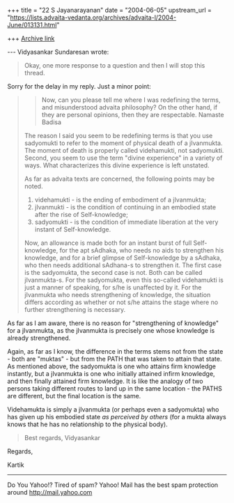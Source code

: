 +++
title = "22 S Jayanarayanan"
date = "2004-06-05"
upstream_url = "https://lists.advaita-vedanta.org/archives/advaita-l/2004-June/013131.html"

+++
[Archive link](https://lists.advaita-vedanta.org/archives/advaita-l/2004-June/013131.html)

--- Vidyasankar Sundaresan <svidyasankar at hotmail.com> wrote:
> 
> Okay, one more response to a question and then I will stop this
> thread.
> 

Sorry for the delay in my reply. Just a minor point:

> >Now, can you please tell me where I was redefining the terms, and
> >misunderstood advaita philosophy? On the other hand, if they are
> personal
> >opinions, then they are respectable.
> >Namaste
> >Badisa
> 
> The reason I said you seem to be redefining terms is that you use
> sadyomukti 
> to refer to the moment of physical death of a jIvanmukta. The moment
> of 
> death is properly called videhamukti, not sadyomukti. Second, you
> seem to 
> use the term "divine experience" in a variety of ways. What
> characterizes 
> this divine experience is left unstated.
> 
> As far as advaita texts are concerned, the following points may be
> noted.
> 
> 1. videhamukti - is the ending of embodiment of a jIvanmukta;
> 2. jIvanmukti - is the condition of continuing in an embodied state
> after 
> the rise of Self-knowledge;
> 3. sadyomukti - is the condition of immediate liberation at the very
> instant 
> of Self-knowledge.
> 
> Now, an allowance is made both for an instant burst of full
> Self-knowledge, 
> for the apt sAdhaka, who needs no aids to strengthen his knowledge,
> and for 
> a brief glimpse of Self-knowledge by a sAdhaka, who then needs
> additional 
> sAdhana-s to strengthen it. The first case is the sadyomukta, the
> second 
> case is not. Both can be called jIvanmukta-s. For the sadyomukta,
> even this 
> so-called videhamukti is just a manner of speaking, for s/he is
> unaffected 
> by it. For the jIvanmukta who needs strengthening of knowledge, the 
> situation differs according as whether or not s/he attains the stage
> where 
> no further strengthening is necessary.
> 

As far as I am aware, there is no reason for "strengthening of
knowledge" for a jIvanmukta, as the jIvanmukta is precisely one whose
knowledge is already strengthened.

Again, as far as I know, the difference in the terms stems not from the
state - both are "muktas" - but from the PATH that was taken to attain
that state. As mentioned above, the sadyomukta is one who attains firm
knowledge instantly, but a jIvanmukta is one who initially attained
infirm knowledge, and then finally attained firm knowledge. It is like
the analogy of two persons taking different routes to land up in the
same location - the PATHS are different, but the final location is the
same.

Videhamukta is simply a jIvanmukta (or perhaps even a sadyomukta) who
has given up his embodied state *as perceived by others* (for a mukta
always knows that he has no relationship to the physical body). 

> Best regards,
> Vidyasankar
> 

Regards,

Kartik

__________________________________________________
Do You Yahoo!?
Tired of spam?  Yahoo! Mail has the best spam protection around 
http://mail.yahoo.com 


